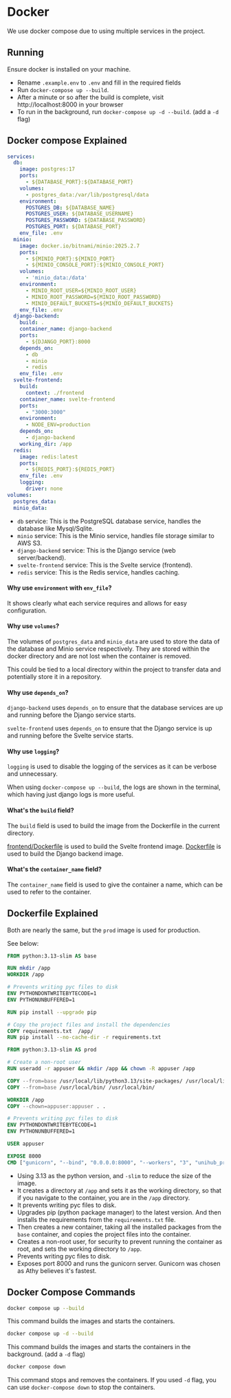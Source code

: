 # Docker 

We use docker compose due to using multiple services in the project.

## Running

Ensure docker is installed on your machine.

- Rename `.example.env` to `.env` and fill in the required fields
- Run `docker-compose up --build`.
- After a minute or so after the build is complete, visit http://localhost:8000 in your browser
- To run in the background, run `docker-compose up -d --build`. (add a `-d` flag)

## Docker compose Explained

```yaml
services:
  db:
    image: postgres:17
    ports:
      - ${DATABASE_PORT}:${DATABASE_PORT}
    volumes:
      - postgres_data:/var/lib/postgresql/data
    environment:
      POSTGRES_DB: ${DATABASE_NAME}
      POSTGRES_USER: ${DATABASE_USERNAME}
      POSTGRES_PASSWORD: ${DATABASE_PASSWORD}
      POSTGRES_PORT: ${DATABASE_PORT}
    env_file: .env
  minio:
    image: docker.io/bitnami/minio:2025.2.7
    ports:
      - ${MINIO_PORT}:${MINIO_PORT}
      - ${MINIO_CONSOLE_PORT}:${MINIO_CONSOLE_PORT}
    volumes:
      - 'minio_data:/data'
    environment:
      - MINIO_ROOT_USER=${MINIO_ROOT_USER}
      - MINIO_ROOT_PASSWORD=${MINIO_ROOT_PASSWORD}
      - MINIO_DEFAULT_BUCKETS=${MINIO_DEFAULT_BUCKETS}
    env_file: .env
  django-backend:
    build: .
    container_name: django-backend
    ports:
      - ${DJANGO_PORT}:8000
    depends_on:
      - db
      - minio
      - redis
    env_file: .env
  svelte-frontend:
    build:
      context: ./frontend
    container_name: svelte-frontend
    ports:
      - "3000:3000"
    environment:
      - NODE_ENV=production
    depends_on:
      - django-backend
    working_dir: /app
  redis:
    image: redis:latest
    ports:
      - ${REDIS_PORT}:${REDIS_PORT}
    env_file: .env
    logging:
      driver: none
volumes:
  postgres_data:
  minio_data:
```

- `db` service: This is the PostgreSQL database service, handles the database like Mysql/Sqlite.
- `minio` service: This is the Minio service, handles file storage similar to AWS S3.
- `django-backend` service: This is the Django service (web server/backend).
- `svelte-frontend` service: This is the Svelte service (frontend).
- `redis` service: This is the Redis service, handles caching.

#### Why use `environment` with `env_file`?
It shows clearly what each service requires and allows for easy configuration.

#### Why use `volumes`?

The volumes of `postgres_data` and `minio_data` are used to store the data of the database and Minio service respectively.
They are stored within the docker directory and are not lost when the container is removed.

This could be tied to a local directory within the project to transfer data and potentially store it in a repository.

#### Why use `depends_on`?
`django-backend` uses `depends_on` to ensure that the database services are up and running before the Django service starts.

`svelte-frontend` uses `depends_on` to ensure that the Django service is up and running before the Svelte service starts.

#### Why use `logging`?
`logging` is used to disable the logging of the services as it can be verbose and unnecessary.

When using `docker-compose up --build`, the logs are shown in the terminal, which having just django logs is more useful.

#### What's the `build` field?

The `build` field is used to build the image from the Dockerfile in the current directory.

[frontend/Dockerfile](../../frontend/Dockerfile) is used to build the Svelte frontend image.
[Dockerfile](../../Dockerfile) is used to build the Django backend image.


#### What's the `container_name` field?

The `container_name` field is used to give the container a name, which can be used to refer to the container.

## Dockerfile Explained

Both are nearly the same, but the `prod` image is used for production.

See below:
```dockerfile
FROM python:3.13-slim AS base

RUN mkdir /app
WORKDIR /app

# Prevents writing pyc files to disk
ENV PYTHONDONTWRITEBYTECODE=1
ENV PYTHONUNBUFFERED=1

RUN pip install --upgrade pip

# Copy the project files and install the dependencies
COPY requirements.txt  /app/
RUN pip install --no-cache-dir -r requirements.txt

FROM python:3.13-slim AS prod

# Create a non-root user
RUN useradd -r appuser && mkdir /app && chown -R appuser /app

COPY --from=base /usr/local/lib/python3.13/site-packages/ /usr/local/lib/python3.13/site-packages/
COPY --from=base /usr/local/bin/ /usr/local/bin/

WORKDIR /app
COPY --chown=appuser:appuser . .

# Prevents writing pyc files to disk
ENV PYTHONDONTWRITEBYTECODE=1
ENV PYTHONUNBUFFERED=1

USER appuser

EXPOSE 8000
CMD ["gunicorn", "--bind", "0.0.0.0:8000", "--workers", "3", "unihub_project.wsgi:application"]
```

- Using 3.13 as the python version, and `-slim` to reduce the size of the image. 
- It creates a directory at `/app` and sets it as the working directory, so that if you navigate to the container, you are in the `/app` directory.
- It prevents writing pyc files to disk.
- Upgrades pip (python package manager) to the latest version. And then installs the requirements from the `requirements.txt` file.
- Then creates a new container, taking all the installed packages from the `base` container, and copies the project files into the container.
- Creates a non-root user, for security to prevent running the container as root, and sets the working directory to `/app`.
- Prevents writing pyc files to disk.
- Exposes port 8000 and runs the gunicorn server. Gunicorn was chosen as Athy believes it's fastest.

## Docker Compose Commands

```bash
docker compose up --build
```
This command builds the images and starts the containers.

```bash
docker compose up -d --build
```
This command builds the images and starts the containers in the background. (add a `-d` flag)

```bash
docker compose down
```
This command stops and removes the containers. If you used `-d` flag, you can use `docker-compose down` to stop the containers.